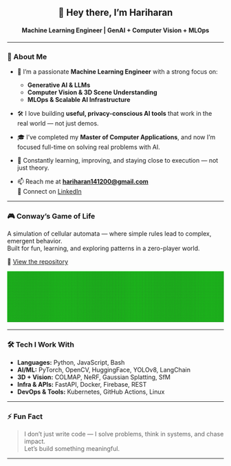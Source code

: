 <h2 align="center">👋 Hey there, I’m <b>Hariharan</b></h2>
<h4 align="center"><b>Machine Learning Engineer | GenAI + Computer Vision + MLOps</b></h4>

---

### 🚀 About Me

- 🧠 I’m a passionate **Machine Learning Engineer** with a strong focus on:
  - **Generative AI & LLMs**
  - **Computer Vision & 3D Scene Understanding**
  - **MLOps & Scalable AI Infrastructure**

- 🛠 I love building **useful, privacy-conscious AI tools** that work in the real world — not just demos.

- 🎓 I’ve completed my **Master of Computer Applications**, and now I’m focused full-time on solving real problems with AI.

- 🌱 Constantly learning, improving, and staying close to execution — not just theory.

- 📫 Reach me at **hariharan141200@gmail.com**  
  💼 Connect on [LinkedIn](https://www.linkedin.com/in/hariharan141200)

---

### 🎮 Conway’s Game of Life

A simulation of cellular automata — where simple rules lead to complex, emergent behavior.  
Built for fun, learning, and exploring patterns in a zero-player world.

📂 [View the repository](https://github.com/hariharan1412/GameofLife)

<p align="center">
  <img src="GameofLife2.gif" alt="Game of Life Simulation" />
</p>


---

### 🛠 Tech I Work With

- **Languages:** Python, JavaScript, Bash  
- **AI/ML:** PyTorch, OpenCV, HuggingFace, YOLOv8, LangChain  
- **3D + Vision:** COLMAP, NeRF, Gaussian Splatting, SfM  
- **Infra & APIs:** FastAPI, Docker, Firebase, REST  
- **DevOps & Tools:** Kubernetes, GitHub Actions, Linux

---

### ⚡ Fun Fact

> I don’t just write code — I solve problems, think in systems, and chase impact.  
> Let’s build something meaningful.

---
<!---
hariharan1412/hariharan1412 is a ✨ special ✨ repository because its `README.md` appears on your GitHub profile.
You can click the Preview link to see your changes.
--->
